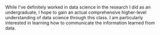 While I've definitely worked in data science in the research I did as an undergraduate, I hope to gain an actual comprehensive higher-level understanding of data science through this class.
I am particularly interested in learning how to communicate the information learned from data.
